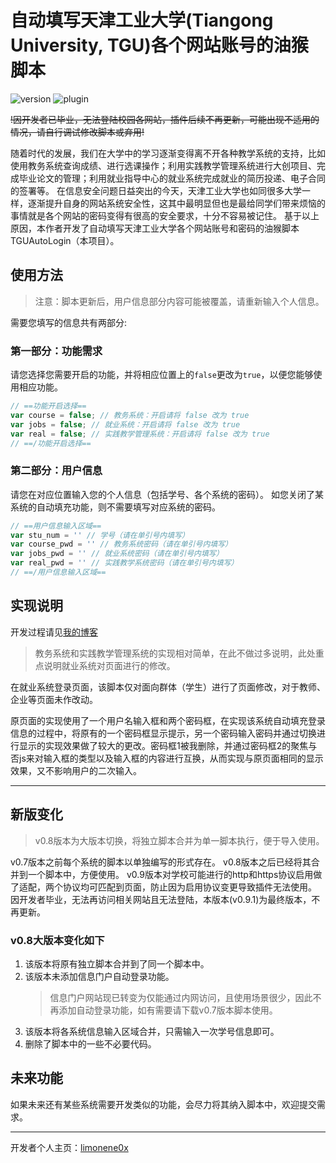 # 自动填写天津工业大学(Tiangong University, TGU)各个网站账号的油猴脚本

![version](https://img.shields.io/badge/version-v0.9.1-blue) ![plugin](https://img.shields.io/badge/Plugin-tampermonkey-green)

~~!因开发者已毕业，无法登陆校园各网站，插件后续不再更新，可能出现不适用的情况，请自行调试修改脚本或弃用!~~

随着时代的发展，我们在大学中的学习逐渐变得离不开各种教学系统的支持，比如使用教务系统查询成绩、进行选课操作；利用实践教学管理系统进行大创项目、完成毕业论文的管理；利用就业指导中心的就业系统完成就业的简历投递、电子合同的签署等。
在信息安全问题日益突出的今天，天津工业大学也如同很多大学一样，逐渐提升自身的网站系统安全性，这其中最明显但也是最给同学们带来烦恼的事情就是各个网站的密码变得有很高的安全要求，十分不容易被记住。
基于以上原因，本作者开发了自动填写天津工业大学各个网站账号和密码的油猴脚本TGUAutoLogin（本项目）。

## 使用方法

> 注意：脚本更新后，用户信息部分内容可能被覆盖，请重新输入个人信息。

需要您填写的信息共有两部分:

### 第一部分：功能需求

请您选择您需要开启的功能，并将相应位置上的`false`更改为`true`，以便您能够使用相应功能。

```js
// ==功能开启选择==
var course = false; // 教务系统：开启请将 false 改为 true
var jobs = false; // 就业系统：开启请将 false 改为 true
var real = false; // 实践教学管理系统：开启请将 false 改为 true
// ==/功能开启选择==
```

### 第二部分：用户信息

请您在对应位置输入您的个人信息（包括学号、各个系统的密码）。
如您关闭了某系统的自动填充功能，则不需要填写对应系统的密码。

```js
// ==用户信息输入区域==
var stu_num = '' // 学号（请在单引号内填写）
var course_pwd = '' // 教务系统密码（请在单引号内填写）
var jobs_pwd = '' // 就业系统密码（请在单引号内填写）
var real_pwd = '' // 实践教学系统密码（请在单引号内填写）
// ==/用户信息输入区域==
```

## 实现说明

开发过程请见[我的博客](https://www.cnblogs.com/limonene0x/p/14703222.html)

> 教务系统和实践教学管理系统的实现相对简单，在此不做过多说明，此处重点说明就业系统对页面进行的修改。

在就业系统登录页面，该脚本仅对面向群体（学生）进行了页面修改，对于教师、企业等页面未作改动。

原页面的实现使用了一个用户名输入框和两个密码框，在实现该系统自动填充登录信息的过程中，将原有的一个密码框显示提示，另一个密码输入密码并通过切换进行显示的实现效果做了较大的更改。密码框1被我删除，并通过密码框2的聚焦与否js来对输入框的类型以及输入框的内容进行互换，从而实现与原页面相同的显示效果，又不影响用户的二次输入。

---

## 新版变化

> v0.8版本为大版本切换，将独立脚本合并为单一脚本执行，便于导入使用。

v0.7版本之前每个系统的脚本以单独编写的形式存在。
v0.8版本之后已经将其合并到一个脚本中，方便使用。
v0.9版本对学校可能进行的http和https协议启用做了适配，两个协议均可匹配到页面，防止因为启用协议变更导致插件无法使用。
因开发者毕业，无法再访问相关网站且无法登陆，本版本(v0.9.1)为最终版本，不再更新。

### v0.8大版本变化如下

1. 该版本将原有独立脚本合并到了同一个脚本中。
2. 该版本未添加信息门户自动登录功能。
   > 信息门户网站现已转变为仅能通过内网访问，且使用场景很少，因此不再添加自动登录功能，如有需要请下载v0.7版本脚本使用。
3. 该版本将各系统信息输入区域合并，只需输入一次学号信息即可。
4. 删除了脚本中的一些不必要代码。

## 未来功能

如果未来还有某些系统需要开发类似的功能，会尽力将其纳入脚本中，欢迎提交需求。

---

开发者个人主页：[limonene0x](https://www.limonene0x.cn/)
